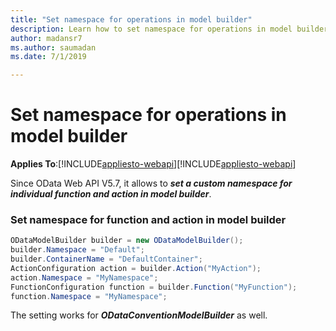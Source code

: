 ```yaml
---
title: "Set namespace for operations in model builder"
description: Learn how to set namespace for operations in model builder with OData WebApi v7.
author: madansr7
ms.author: saumadan
ms.date: 7/1/2019

---
```

# Set namespace for operations in model builder
**Applies To**:[!INCLUDE[appliesto-webapi](../includes/appliesto-webapi-v7.md)][!INCLUDE[appliesto-webapi](../includes/appliesto-webapi-v6.md)]

Since OData Web API V5.7, it allows to ***set a custom namespace for individual function and action in model builder***.

### Set namespace for function and action in model builder

```C#
ODataModelBuilder builder = new ODataModelBuilder();
builder.Namespace = "Default";
builder.ContainerName = "DefaultContainer";
ActionConfiguration action = builder.Action("MyAction");
action.Namespace = "MyNamespace";
FunctionConfiguration function = builder.Function("MyFunction");
function.Namespace = "MyNamespace";
```

The setting works for ***ODataConventionModelBuilder*** as well.
